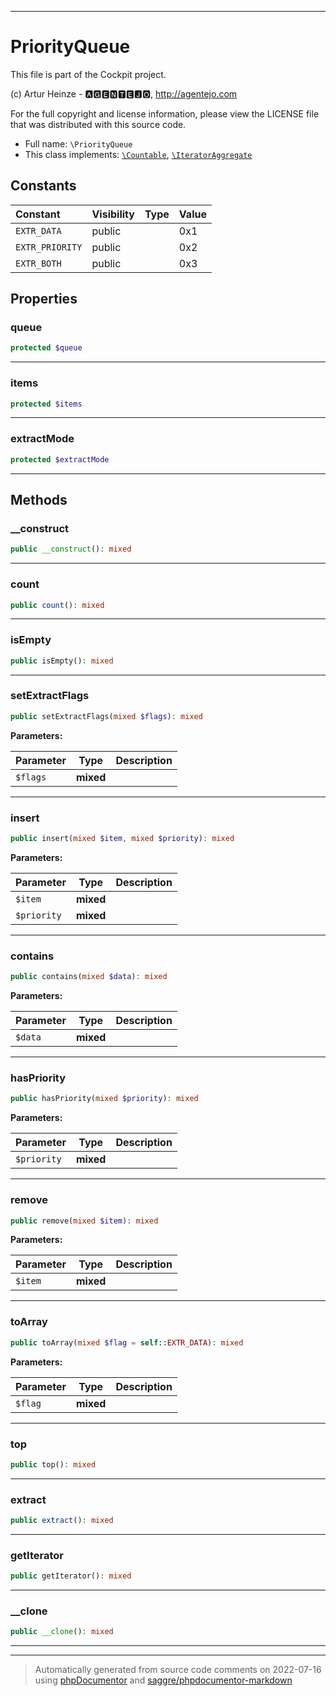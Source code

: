 ***

# PriorityQueue

This file is part of the Cockpit project.

(c) Artur Heinze - 🅰🅶🅴🅽🆃🅴🅹🅾, http://agentejo.com

For the full copyright and license information, please view the LICENSE
file that was distributed with this source code.

* Full name: `\PriorityQueue`
* This class implements:
[`\Countable`](./Countable.md), [`\IteratorAggregate`](./IteratorAggregate.md)


## Constants

| Constant | Visibility | Type | Value |
|:---------|:-----------|:-----|:------|
|`EXTR_DATA`|public| |0x1|
|`EXTR_PRIORITY`|public| |0x2|
|`EXTR_BOTH`|public| |0x3|

## Properties


### queue



```php
protected $queue
```






***

### items



```php
protected $items
```






***

### extractMode



```php
protected $extractMode
```






***

## Methods


### __construct



```php
public __construct(): mixed
```











***

### count



```php
public count(): mixed
```











***

### isEmpty



```php
public isEmpty(): mixed
```











***

### setExtractFlags



```php
public setExtractFlags(mixed $flags): mixed
```








**Parameters:**

| Parameter | Type | Description |
|-----------|------|-------------|
| `$flags` | **mixed** |  |




***

### insert



```php
public insert(mixed $item, mixed $priority): mixed
```








**Parameters:**

| Parameter | Type | Description |
|-----------|------|-------------|
| `$item` | **mixed** |  |
| `$priority` | **mixed** |  |




***

### contains



```php
public contains(mixed $data): mixed
```








**Parameters:**

| Parameter | Type | Description |
|-----------|------|-------------|
| `$data` | **mixed** |  |




***

### hasPriority



```php
public hasPriority(mixed $priority): mixed
```








**Parameters:**

| Parameter | Type | Description |
|-----------|------|-------------|
| `$priority` | **mixed** |  |




***

### remove



```php
public remove(mixed $item): mixed
```








**Parameters:**

| Parameter | Type | Description |
|-----------|------|-------------|
| `$item` | **mixed** |  |




***

### toArray



```php
public toArray(mixed $flag = self::EXTR_DATA): mixed
```








**Parameters:**

| Parameter | Type | Description |
|-----------|------|-------------|
| `$flag` | **mixed** |  |




***

### top



```php
public top(): mixed
```











***

### extract



```php
public extract(): mixed
```











***

### getIterator



```php
public getIterator(): mixed
```











***

### __clone



```php
public __clone(): mixed
```











***


***
> Automatically generated from source code comments on 2022-07-16 using [phpDocumentor](http://www.phpdoc.org/) and [saggre/phpdocumentor-markdown](https://github.com/Saggre/phpDocumentor-markdown)
